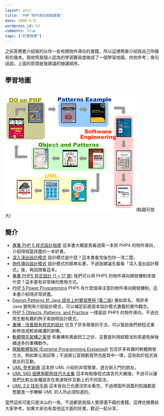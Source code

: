 ```yaml
---
layout: post
title: 'PHP 物件導向相關書籍'
date: 2006-4-9
wordpress_id: 91
comments: true
tags: ["好書推薦"]
---
```


之前答應要介紹我的伙伴一些有關物件導向的書籍，所以這裡簡單介紹我自己所擁有的幾本。我依照我個人認為的學習難易度做成了一個學習地圖，供他參考；換句話說，上面的箭頭是我建議的閱讀順序。

<!--more-->

## 學習地圖

[![學習地圖](/resources/oophp_books/oophp_books_s.gif)](/resources/oophp_books/oophp_books.gif)
(點圖可放大)

## 簡介

* [專業 PHP 5 程式設計指南](http://tlsj.tenlong.com.tw/WebModule/BookSearch/bookSearchViewAction.do?isbn=9867529677&amp;sid=23815)
這本書大概是我看過第一本把 PHP4 的物件導向，介紹得相當詳盡的一本好書。
* [深入淺出設計模式](http://tlsj.tenlong.com.tw/WebModule/BookSearch/bookSearchViewAction.do?isbn=9867794524&sid=27455)
設計模式是什麼？這本書看完後包你一清二楚。
* [物件導向設計模式](http://tlsj.tenlong.com.tw/WebModule/BookSearch/bookSearchViewAction.do?isbn=9572054112&sid=10828)
設計模式的經典名著，不過我建議先看看「深入淺出設計模式」後，再回頭看這本。
* [專業 PHP5 程式設計 (1 ~ 17 章)](http://tlsj.tenlong.com.tw/WebModule/BookSearch/bookSearchViewAction.do?isbn=9864218301&amp;sid=27527)
我們可以用 PHP5 的物件導向開發機制來做什麼？這本書有非常棒的應用方式。
* [PHP 5 Power Programming](http://tlsj.tenlong.com.tw/WebModule/BookSearch/bookSearchViewAction.do?isbn=013147149X&amp;sid=23685)
PHP5 有什麼值得注意的物件導向開發機制，這本書介紹得非常詳盡。
* [Design Patterns 於 Java 語言上的實習應用 (第二版)](http://tlsj.tenlong.com.tw/WebModule/BookSearch/bookSearchViewAction.do?isbn=9575278356&sid=26836)
書如其名，用許多 Java 實例來介紹設計模式，可以補足前面兩本設計模式書籍的實作觀念。
* [PHP 5 Objects, Patterns, and Practice](http://tlsj.tenlong.com.tw/WebModule/BookSearch/bookSearchViewAction.do?isbn=1590593804&amp;sid=24756)
一樣是談 PHP5 的物件導向，不過也用生動有趣的例子來說明設計模式。
* [重構 - 改善既有程式的設計](http://tlsj.tenlong.com.tw/WebModule/BookSearch/bookSearchViewAction.do?isbn=9867594061&sid=17667)
包含了許多簡單的手法，可以幫助我們把程式重新修改成較易維護的架構。
* [軟體預先架構之美學](http://tlsj.tenlong.com.tw/WebModule/BookSearch/bookSearchViewAction.do?isbn=9867794702&sid=29190)
和重構有異曲同工之妙，主要是利用經驗法則來避免掉後續過多的重構動作。
* [極致軟體製程 (Extreme Programming Explained)](http://tlsj.tenlong.com.tw/WebModule/BookSearch/bookSearchViewAction.do?isbn=9867910311&sid=12245)
包含許多有趣的軟體開發方法，例如單元測試等；不過辦公室規劃竟然也是其中一環，這有助於程式員彼此的互動。
* [UML 參考辭典](http://tlsj.tenlong.com.tw/WebModule/BookSearch/bookSearchViewAction.do?isbn=9575277589&amp;sid=23699)
這本把 UML 介紹的非常簡單，適合剛入門的朋友。
* [UML 560 個應用範例技巧大全集](http://tlsj.tenlong.com.tw/WebModule/BookSearch/bookSearchViewAction.do?isbn=9575278313&amp;sid=26634)
這本有點像程式語言的大雜燴，不過可以讓我們比較出各種語言在表達物件互動上的不同寫法。
* [UML 2.0 技術手冊](http://tlsj.tenlong.com.tw/WebModule/BookSearch/bookSearchViewAction.do?isbn=9867794745&amp;sid=29350)
這本我自己也還沒完全看完，不過裡面所涵蓋的知識都是想要進一步瞭解 UML 的人所必須知道的。


當然這些可能只是冰山的一角，不過都是我個人覺得還不錯的書籍，這裡也推薦給大家參考。如果大家也有其他這方面的好書，歡迎一起分享。
